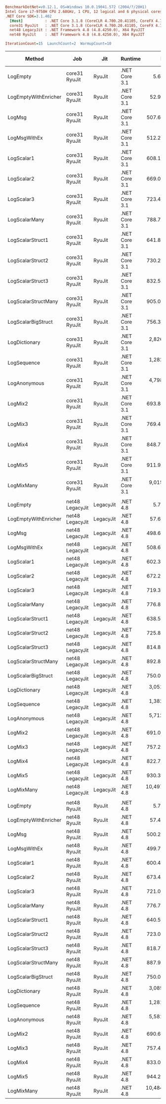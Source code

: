 ``` ini

BenchmarkDotNet=v0.12.1, OS=Windows 10.0.19041.572 (2004/?/20H1)
Intel Core i7-9750H CPU 2.60GHz, 1 CPU, 12 logical and 6 physical cores
.NET Core SDK=3.1.402
  [Host]          : .NET Core 3.1.8 (CoreCLR 4.700.20.41105, CoreFX 4.700.20.41903), X64 RyuJIT
  core31 RyuJit   : .NET Core 3.1.8 (CoreCLR 4.700.20.41105, CoreFX 4.700.20.41903), X64 RyuJIT
  net48 LegacyJit : .NET Framework 4.8 (4.8.4250.0), X64 RyuJIT
  net48 RyuJit    : .NET Framework 4.8 (4.8.4250.0), X64 RyuJIT

IterationCount=15  LaunchCount=2  WarmupCount=10  

```
|               Method |             Job |       Jit |       Runtime |          Mean |       Error |      StdDev |    Ratio | RatioSD |  Gen 0 | Gen 1 | Gen 2 | Allocated |
|--------------------- |---------------- |---------- |-------------- |--------------:|------------:|------------:|---------:|--------:|-------:|------:|------:|----------:|
|             LogEmpty |   core31 RyuJit |    RyuJit | .NET Core 3.1 |      5.612 ns |   0.0342 ns |   0.0490 ns |     1.00 |    0.00 |      - |     - |     - |         - |
| LogEmptyWithEnricher |   core31 RyuJit |    RyuJit | .NET Core 3.1 |     52.942 ns |   0.4902 ns |   0.7337 ns |     9.44 |    0.16 | 0.0089 |     - |     - |      56 B |
|               LogMsg |   core31 RyuJit |    RyuJit | .NET Core 3.1 |    507.610 ns |   3.5393 ns |   5.2975 ns |    90.43 |    1.36 | 0.0210 |     - |     - |     136 B |
|         LogMsgWithEx |   core31 RyuJit |    RyuJit | .NET Core 3.1 |    512.259 ns |   3.5775 ns |   5.0151 ns |    91.26 |    1.26 | 0.0210 |     - |     - |     136 B |
|           LogScalar1 |   core31 RyuJit |    RyuJit | .NET Core 3.1 |    608.155 ns |   3.8366 ns |   5.6236 ns |   108.39 |    0.98 | 0.0582 |     - |     - |     368 B |
|           LogScalar2 |   core31 RyuJit |    RyuJit | .NET Core 3.1 |    669.033 ns |   4.7342 ns |   6.7897 ns |   119.23 |    1.94 | 0.0658 |     - |     - |     416 B |
|           LogScalar3 |   core31 RyuJit |    RyuJit | .NET Core 3.1 |    723.429 ns |   2.9018 ns |   4.2534 ns |   128.88 |    1.45 | 0.0734 |     - |     - |     464 B |
|        LogScalarMany |   core31 RyuJit |    RyuJit | .NET Core 3.1 |    788.794 ns |   2.7638 ns |   3.9637 ns |   140.56 |    1.20 | 0.0992 |     - |     - |     624 B |
|     LogScalarStruct1 |   core31 RyuJit |    RyuJit | .NET Core 3.1 |    641.853 ns |   2.6334 ns |   3.8600 ns |   114.36 |    1.27 | 0.0620 |     - |     - |     392 B |
|     LogScalarStruct2 |   core31 RyuJit |    RyuJit | .NET Core 3.1 |    730.268 ns |   3.1068 ns |   4.6501 ns |   130.06 |    1.38 | 0.0734 |     - |     - |     464 B |
|     LogScalarStruct3 |   core31 RyuJit |    RyuJit | .NET Core 3.1 |    832.508 ns |   4.7669 ns |   6.8366 ns |   148.35 |    1.84 | 0.0849 |     - |     - |     536 B |
|  LogScalarStructMany |   core31 RyuJit |    RyuJit | .NET Core 3.1 |    905.022 ns |   3.2292 ns |   4.7333 ns |   161.29 |    1.75 | 0.1144 |     - |     - |     720 B |
|   LogScalarBigStruct |   core31 RyuJit |    RyuJit | .NET Core 3.1 |    756.348 ns |   2.9348 ns |   4.2090 ns |   134.78 |    1.62 | 0.0706 |     - |     - |     448 B |
|        LogDictionary |   core31 RyuJit |    RyuJit | .NET Core 3.1 |  2,826.624 ns |  19.0124 ns |  27.2670 ns |   503.68 |    4.73 | 0.3395 |     - |     - |    2144 B |
|          LogSequence |   core31 RyuJit |    RyuJit | .NET Core 3.1 |  1,282.502 ns |   6.7516 ns |  10.1055 ns |   228.56 |    3.23 | 0.1297 |     - |     - |     816 B |
|         LogAnonymous |   core31 RyuJit |    RyuJit | .NET Core 3.1 |  4,798.246 ns | 181.6035 ns | 266.1921 ns |   855.31 |   50.38 | 0.5417 |     - |     - |    3432 B |
|              LogMix2 |   core31 RyuJit |    RyuJit | .NET Core 3.1 |    693.890 ns |   3.2815 ns |   4.7062 ns |   123.65 |    1.43 | 0.0696 |     - |     - |     440 B |
|              LogMix3 |   core31 RyuJit |    RyuJit | .NET Core 3.1 |    769.476 ns |   5.8234 ns |   8.5359 ns |   137.09 |    2.31 | 0.0811 |     - |     - |     512 B |
|              LogMix4 |   core31 RyuJit |    RyuJit | .NET Core 3.1 |    848.781 ns |   2.4132 ns |   3.4609 ns |   151.25 |    1.48 | 0.1116 |     - |     - |     704 B |
|              LogMix5 |   core31 RyuJit |    RyuJit | .NET Core 3.1 |    911.901 ns |   3.5024 ns |   5.2423 ns |   162.55 |    1.35 | 0.1230 |     - |     - |     776 B |
|           LogMixMany |   core31 RyuJit |    RyuJit | .NET Core 3.1 |  9,015.321 ns |  42.9881 ns |  64.3426 ns | 1,606.99 |   19.20 | 1.0223 |     - |     - |    6449 B |
|                      |                 |           |               |               |             |             |          |         |        |       |       |           |
|             LogEmpty | net48 LegacyJit | LegacyJit |      .NET 4.8 |      5.712 ns |   0.0191 ns |   0.0262 ns |     1.00 |    0.00 |      - |     - |     - |         - |
| LogEmptyWithEnricher | net48 LegacyJit | LegacyJit |      .NET 4.8 |     57.624 ns |   0.2493 ns |   0.3655 ns |    10.09 |    0.08 | 0.0088 |     - |     - |      56 B |
|               LogMsg | net48 LegacyJit | LegacyJit |      .NET 4.8 |    498.688 ns |   3.3666 ns |   4.9347 ns |    87.41 |    0.80 | 0.0229 |     - |     - |     144 B |
|         LogMsgWithEx | net48 LegacyJit | LegacyJit |      .NET 4.8 |    508.698 ns |   6.9966 ns |  10.2555 ns |    89.13 |    1.95 | 0.0229 |     - |     - |     144 B |
|           LogScalar1 | net48 LegacyJit | LegacyJit |      .NET 4.8 |    602.311 ns |   2.6631 ns |   3.9035 ns |   105.47 |    0.76 | 0.0591 |     - |     - |     377 B |
|           LogScalar2 | net48 LegacyJit | LegacyJit |      .NET 4.8 |    672.282 ns |   2.8009 ns |   4.0170 ns |   117.74 |    0.99 | 0.0668 |     - |     - |     425 B |
|           LogScalar3 | net48 LegacyJit | LegacyJit |      .NET 4.8 |    719.387 ns |   4.3446 ns |   6.2309 ns |   125.99 |    1.23 | 0.0744 |     - |     - |     473 B |
|        LogScalarMany | net48 LegacyJit | LegacyJit |      .NET 4.8 |    776.896 ns |   3.0692 ns |   4.4987 ns |   136.03 |    0.99 | 0.1001 |     - |     - |     634 B |
|     LogScalarStruct1 | net48 LegacyJit | LegacyJit |      .NET 4.8 |    638.588 ns |   4.6466 ns |   6.8110 ns |   111.82 |    1.43 | 0.0629 |     - |     - |     401 B |
|     LogScalarStruct2 | net48 LegacyJit | LegacyJit |      .NET 4.8 |    725.873 ns |   4.5545 ns |   6.8169 ns |   126.94 |    1.29 | 0.0744 |     - |     - |     473 B |
|     LogScalarStruct3 | net48 LegacyJit | LegacyJit |      .NET 4.8 |    814.870 ns |   2.9289 ns |   4.2006 ns |   142.63 |    0.84 | 0.0858 |     - |     - |     546 B |
|  LogScalarStructMany | net48 LegacyJit | LegacyJit |      .NET 4.8 |    892.826 ns |   2.5023 ns |   3.6678 ns |   156.30 |    0.79 | 0.1154 |     - |     - |     730 B |
|   LogScalarBigStruct | net48 LegacyJit | LegacyJit |      .NET 4.8 |    750.066 ns |   2.7416 ns |   4.1036 ns |   131.32 |    0.96 | 0.0725 |     - |     - |     457 B |
|        LogDictionary | net48 LegacyJit | LegacyJit |      .NET 4.8 |  3,051.725 ns |   9.7898 ns |  14.3498 ns |   534.46 |    3.11 | 0.3548 |     - |     - |    2247 B |
|          LogSequence | net48 LegacyJit | LegacyJit |      .NET 4.8 |  1,382.295 ns |  86.5286 ns | 129.5119 ns |   241.63 |   24.66 | 0.1297 |     - |     - |     826 B |
|         LogAnonymous | net48 LegacyJit | LegacyJit |      .NET 4.8 |  5,712.026 ns |  46.3472 ns |  63.4405 ns | 1,000.02 |   11.99 | 0.5493 |     - |     - |    3483 B |
|              LogMix2 | net48 LegacyJit | LegacyJit |      .NET 4.8 |    691.095 ns |   3.9611 ns |   5.2880 ns |   120.98 |    1.01 | 0.0706 |     - |     - |     449 B |
|              LogMix3 | net48 LegacyJit | LegacyJit |      .NET 4.8 |    757.254 ns |   3.3006 ns |   4.7336 ns |   132.66 |    0.93 | 0.0820 |     - |     - |     522 B |
|              LogMix4 | net48 LegacyJit | LegacyJit |      .NET 4.8 |    822.738 ns |   2.5652 ns |   3.7600 ns |   144.00 |    0.96 | 0.1135 |     - |     - |     714 B |
|              LogMix5 | net48 LegacyJit | LegacyJit |      .NET 4.8 |    930.386 ns |   7.1296 ns |  10.6713 ns |   162.59 |    2.13 | 0.1249 |     - |     - |     786 B |
|           LogMixMany | net48 LegacyJit | LegacyJit |      .NET 4.8 | 10,497.298 ns |  60.3564 ns |  88.4696 ns | 1,839.83 |   14.89 | 1.0376 |     - |     - |    6596 B |
|                      |                 |           |               |               |             |             |          |         |        |       |       |           |
|             LogEmpty |    net48 RyuJit |    RyuJit |      .NET 4.8 |      5.745 ns |   0.0225 ns |   0.0322 ns |     1.00 |    0.00 |      - |     - |     - |         - |
| LogEmptyWithEnricher |    net48 RyuJit |    RyuJit |      .NET 4.8 |     57.406 ns |   0.4111 ns |   0.5763 ns |     9.99 |    0.11 | 0.0088 |     - |     - |      56 B |
|               LogMsg |    net48 RyuJit |    RyuJit |      .NET 4.8 |    500.210 ns |   1.6634 ns |   2.3318 ns |    87.05 |    0.75 | 0.0229 |     - |     - |     144 B |
|         LogMsgWithEx |    net48 RyuJit |    RyuJit |      .NET 4.8 |    499.738 ns |   4.7074 ns |   6.9000 ns |    86.97 |    1.21 | 0.0229 |     - |     - |     144 B |
|           LogScalar1 |    net48 RyuJit |    RyuJit |      .NET 4.8 |    600.478 ns |   3.5885 ns |   5.3711 ns |   104.44 |    1.19 | 0.0591 |     - |     - |     377 B |
|           LogScalar2 |    net48 RyuJit |    RyuJit |      .NET 4.8 |    673.494 ns |   2.6568 ns |   3.7244 ns |   117.21 |    0.97 | 0.0668 |     - |     - |     425 B |
|           LogScalar3 |    net48 RyuJit |    RyuJit |      .NET 4.8 |    721.062 ns |   2.8658 ns |   4.2006 ns |   125.50 |    0.96 | 0.0744 |     - |     - |     473 B |
|        LogScalarMany |    net48 RyuJit |    RyuJit |      .NET 4.8 |    776.798 ns |   1.8887 ns |   2.8269 ns |   135.17 |    0.80 | 0.1001 |     - |     - |     634 B |
|     LogScalarStruct1 |    net48 RyuJit |    RyuJit |      .NET 4.8 |    640.559 ns |   8.2178 ns |  12.3000 ns |   111.50 |    2.42 | 0.0629 |     - |     - |     401 B |
|     LogScalarStruct2 |    net48 RyuJit |    RyuJit |      .NET 4.8 |    723.003 ns |   3.3219 ns |   4.7642 ns |   125.84 |    1.03 | 0.0744 |     - |     - |     473 B |
|     LogScalarStruct3 |    net48 RyuJit |    RyuJit |      .NET 4.8 |    818.745 ns |   4.3848 ns |   6.2885 ns |   142.51 |    1.19 | 0.0858 |     - |     - |     546 B |
|  LogScalarStructMany |    net48 RyuJit |    RyuJit |      .NET 4.8 |    887.951 ns |   2.8845 ns |   4.3174 ns |   154.58 |    1.26 | 0.1154 |     - |     - |     730 B |
|   LogScalarBigStruct |    net48 RyuJit |    RyuJit |      .NET 4.8 |    750.007 ns |   2.8186 ns |   4.0424 ns |   130.54 |    0.94 | 0.0725 |     - |     - |     457 B |
|        LogDictionary |    net48 RyuJit |    RyuJit |      .NET 4.8 |  3,085.366 ns |  19.7692 ns |  28.9774 ns |   536.96 |    6.14 | 0.3548 |     - |     - |    2247 B |
|          LogSequence |    net48 RyuJit |    RyuJit |      .NET 4.8 |  1,281.097 ns |  12.9369 ns |  19.3633 ns |   222.84 |    4.11 | 0.1297 |     - |     - |     826 B |
|         LogAnonymous |    net48 RyuJit |    RyuJit |      .NET 4.8 |  5,581.816 ns |  38.9040 ns |  55.7949 ns |   971.52 |    8.15 | 0.5493 |     - |     - |    3483 B |
|              LogMix2 |    net48 RyuJit |    RyuJit |      .NET 4.8 |    690.685 ns |   3.7785 ns |   5.6555 ns |   120.14 |    1.31 | 0.0706 |     - |     - |     449 B |
|              LogMix3 |    net48 RyuJit |    RyuJit |      .NET 4.8 |    757.460 ns |   2.6811 ns |   4.0129 ns |   131.79 |    0.95 | 0.0820 |     - |     - |     522 B |
|              LogMix4 |    net48 RyuJit |    RyuJit |      .NET 4.8 |    833.038 ns |  10.2889 ns |  15.3999 ns |   145.11 |    2.54 | 0.1135 |     - |     - |     714 B |
|              LogMix5 |    net48 RyuJit |    RyuJit |      .NET 4.8 |    944.241 ns |   5.1164 ns |   7.6579 ns |   164.44 |    1.63 | 0.1249 |     - |     - |     786 B |
|           LogMixMany |    net48 RyuJit |    RyuJit |      .NET 4.8 | 10,484.147 ns |  47.4253 ns |  69.5154 ns | 1,824.63 |   12.71 | 1.0376 |     - |     - |    6596 B |
